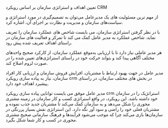 تعیین اهداف و استراتژی سازمان بر اساس رویکرد CRM

 از مهم ترین مسئولیت های یک مدیرعامل می‌توان به تصمیم‌گیری در مورد استراتژی و سیاست‌های سازمان و مدیریت و نظارت بر اجرای آن، اشاره کرد.
 
 با در نظر گرفتن استراتژی سازمان، می بایست شاخص های عملکرد سازمان را تعریف نماید. شاخص عملکرد به مدیر عامل کمک می کند تا تمرکز و فعالیت های سازمان در راستای اهداف تعریف شده پیش رود. 
 
 هر مدیر عاملی نیاز دارد تا با ارزیابی به‌موقع عملکرد سازمان، از کارکرد صحیح واحدهای مختلف آگاهی پیدا کند و بتواند حرکت خود در راستای استراتژی‌های تعیین شده را در صورت لزوم اصلاح کند.
 
 مدیر عامل در جهت بهبود ارتباط با مشتریان‌، افزایش فروش سازمان و ارزیابی کار افراد سازمان، نیاز  به پیاده سازی رویکرد crm  در بخش های مختلف سازمان، در راستای پیشبرد اهداف خود دارد.
 
 مدیر عامل موفق می بایست توانایی پیاده سازی رویکرد  crm استراتژیک را در سازمان خود داشته باشد. این رویکرد، در واقع استراتژی کسب و کار سازمان در زمینه مشتری محوری را شکل می‌دهد و به سازمان کمک می‌کند تا مشتریان جدید جذب نموده و مشتریان فعلی خود را راضی و سود آور نگه دارد. این استراتژی نقش بسیار پر‌رنگی در سازمان‌ها بازی می‌کند چرا که موجب می‌شود فرآیند‌ها و فرهنگ سازمانی صحیح مشتری محوری در کسب و کار شما شکل بگیرد.
